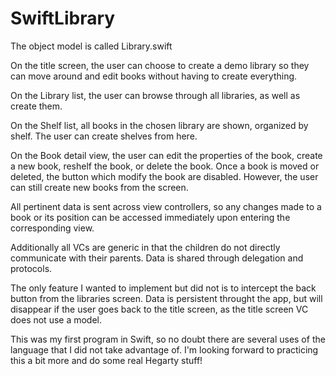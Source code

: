 # SwiftLibrary
The object model is called Library.swift

On the title screen, the user can choose to create a demo library so they can move around and edit books without having to create everything.

On the Library list, the user can browse through all libraries, as well as create them.

On the Shelf list, all books in the chosen library are shown, organized by shelf.  The user can create shelves from here.

On the Book detail view, the user can edit the properties of the book, create a new book, reshelf the book, or delete the book.  Once a book is moved or deleted, the button which modify the book are disabled. However, the user can still create new books from the screen.

All pertinent data is sent across view controllers, so any changes made to a book or its position can be accessed immediately upon entering the corresponding view.

Additionally all VCs are generic in that the children do not directly communicate with their parents.  Data is shared through delegation and protocols.

The only feature I wanted to implement but did not is to intercept the back button from the libraries screen.  Data is persistent throught the app, but will disappear if the user goes back to the title screen, as the title screen VC does not use a model.

This was my first program in Swift, so no doubt there are several uses of the language that I did not take advantage of. I'm looking forward to practicing this a bit more and do some real Hegarty stuff!
